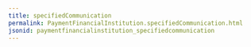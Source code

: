 ```yaml
---
title: specifiedCommunication
permalink: PaymentFinancialInstitution.specifiedCommunication.html
jsonid: paymentfinancialinstitution_specifiedcommunication
---
```

